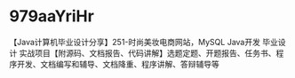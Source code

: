 # 979aaYriHr
【Java计算机毕业设计分享】251-时尚美妆电商网站，MySQL Java开发 毕业设计 实战项目【附源码、文档报告、代码讲解】选题定题、开题报告、任务书、程序开发、文档编写和辅导、文档降重、程序讲解、答辩辅导等
